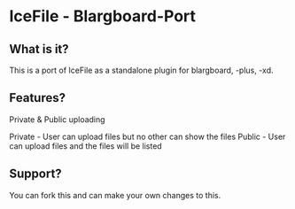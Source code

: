 # IceFile - Blargboard-Port

## What is it?
This is a port of IceFile as a standalone plugin for blargboard, -plus, -xd.

## Features?
Private & Public uploading

Private - User can upload files but no other can show the files
Public - User can upload files and the files will be listed

## Support?
You can fork this and can make your own changes to this.
